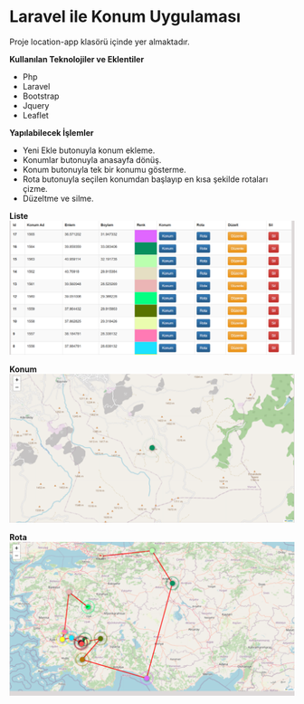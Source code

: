 # Laravel ile Konum Uygulaması
Proje location-app klasörü içinde yer almaktadır.

**Kullanılan Teknolojiler ve Eklentiler**
- Php
- Laravel
- Bootstrap
- Jquery
- Leaflet

**Yapılabilecek İşlemler**
- Yeni Ekle butonuyla konum ekleme.
- Konumlar butonuyla anasayfa dönüş.
- Konum butonuyla tek bir konumu gösterme.
- Rota butonuyla seçilen konumdan başlayıp en kısa şekilde rotaları çizme.
- Düzeltme ve silme.

**Liste**
![alt text](https://github.com/alieken/location-app/blob/main/Image/liste.PNG?raw=true)

**Konum**
![alt text](https://github.com/alieken/location-app/blob/main/Image/konum.PNG?raw=true)

**Rota**
![alt text](https://github.com/alieken/location-app/blob/main/Image/rota.PNG?raw=true)
